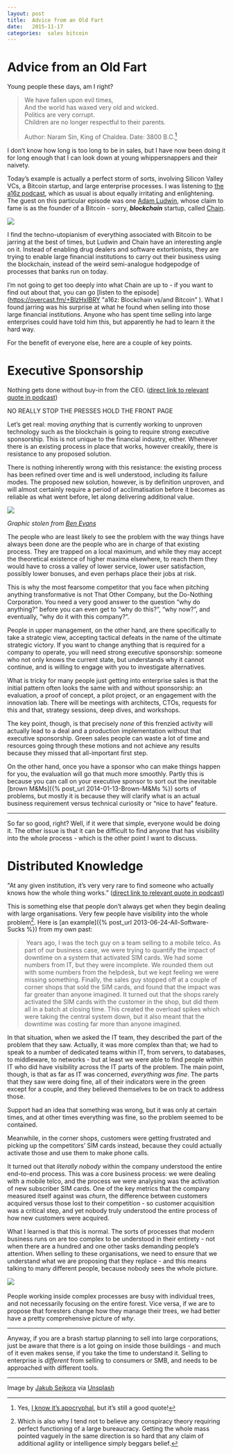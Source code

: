 ```yaml
---
layout: post
title:  Advice from an Old Fart 
date:   2015-11-17 
categories:  sales bitcoin 
---
```


# Advice from an Old Fart


Young people these days, am I right?

> We have fallen upon evil times,
> And the world has waxed very old and wicked.
> Politics are very corrupt.
> Children are no longer respectful to their parents.
>
> Author: Naram Sin, King of Chaldea. Date: 3800 B.C.[^1]

I don’t know how long is too long to be in sales, but I have now been doing it for long enough that I can look down at young whippersnappers and their naivety.

Today’s example is actually a perfect storm of sorts, involving Silicon Valley VCs, a Bitcoin startup, and large enterprise processes. I was listening to [the a16z podcast](https://overcast.fm/+BlzHxlBRY "a16z: Blockchain vs/and Bitcoin" ), which as usual is about equally irritating and enlightening. The guest on this particular episode was one [Adam Ludwin](https://twitter.com/adamludwin), whose claim to fame is as the founder of a Bitcoin - sorry, ***blockchain*** startup, called [Chain](http://chain.com "Chain | Enterprise Blockchain Platform" ).

![](/images/unknown_filename.10.jpeg)

I find the techno-utopianism of everything associated with Bitcoin to be jarring at the best of times, but Ludwin and Chain have an interesting angle on it. Instead of enabling drug dealers and software extortionists, they are trying to enable large financial institutions to carry out their business using the blockchain, instead of the weird semi-analogue hodgepodge of processes that banks run on today.

I’m not going to get too deeply into what Chain are up to - if you want to find out about that, you can go [listen to the episode](https://overcast.fm/+BlzHxlBRY "a16z: Blockchain vs/and Bitcoin” ). What I found jarring was his surprise at what he found when selling into those large financial institutions. Anyone who has spent time selling into large enterprises could have told him this, but apparently he had to learn it the hard way.

For the benefit of everyone else, here are a couple of key points.

# Executive Sponsorship

Nothing gets done without buy-in from the CEO. ([direct link to relevant quote in podcast](https://overcast.fm/+BlzHxlBRY/22:25))

NO REALLY STOP THE PRESSES HOLD THE FRONT PAGE

Let’s get real: moving *anything* that is currently working to unproven technology such as the blockchain is going to require strong executive sponsorship. This is not unique to the financial industry, either. Whenever there is an existing process in place that works, however creakily, there is resistance to any proposed solution.

There is nothing inherently wrong with this resistance: the existing process has been refined over time and is well understood, including its failure modes. The proposed new solution, however, is by definition unproven, and will almost certainly require a period of acclimatisation before it becomes as reliable as what went before, let along delivering additional value.

![](/images/unknown_filename.11.png)

*Graphic stolen from [Ben Evans](http://ben-evans.com/benedictevans/2015/11/7/mobile-ecosystems-and-the-death-of-pcs)*

The people who are least likely to see the problem with the way things have always been done are the people who are in charge of that existing process. They are trapped on a local maximum, and while they may accept the theoretical existence of higher maxima elsewhere, to reach them they would have to cross a valley of lower service, lower user satisfaction, possibly lower bonuses, and even perhaps place their jobs at risk.

This is why the most fearsome competitor that you face when pitching anything transformative is not That Other Company, but the Do-Nothing Corporation. You need a very good answer to the question “why do anything?” before you can even get to “why do this?”, “why now?”, and eventually, “why do it with this company?”.

People in upper management, on the other hand, are there specifically to take a strategic view, accepting tactical defeats in the name of the ultimate strategic victory. If you want to change anything that is required for a company to operate, you will need strong executive sponsorship: someone who not only knows the current state, but understands why it cannot continue, and is willing to engage with you to investigate alternatives.

What is tricky for many people just getting into enterprise sales is that the initial pattern often looks the same with and without sponsorship: an evaluation, a proof of concept, a pilot project, or an engagement with the innovation lab. There will be meetings with architects, CTOs, requests for this and that, strategy sessions, deep dives, and workshops.

The key point, though, is that precisely *none* of this frenzied activity will actually lead to a deal and a production implementation without that executive sponsorship. Green sales people can waste a lot of time and resources going through these motions and not achieve any results because they missed that all-important first step.

On the other hand, once you have a sponsor who can make things happen for you, the evaluation will go that much more smoothly. Partly this is because you can call on your executive sponsor to sort out the inevitable [brown M&Ms]({% post_url 2014-01-13-Brown-M&Ms %}) sorts of problems, but mostly it is because they will clarify what is an actual business requirement versus technical curiosity or “nice to have” feature.

***

So far so good, right? Well, if it were that simple, everyone would be doing it. The other issue is that it can be difficult to find anyone that has visibility into the whole process - which is the other point I want to discuss.

# Distributed Knowledge

"At any given institution, it’s very very rare to find someone who actually knows how the whole thing works.” ([direct link to relevant quote in podcast](https://overcast.fm/+BlzHxlBRY/23:40))

This is something else that people don’t always get when they begin dealing with large organisations. Very few people have visibility into the whole problem[^2]. Here is [an example]({% post_url 2013-06-24-All-Software-Sucks %}) from my own past:

> Years ago, I was the tech guy on a team selling to a mobile telco. As part of our business case, we were trying to quantify the impact of downtime on a system that activated SIM cards. We had some numbers from IT, but they were incomplete. We rounded them out with some numbers from the helpdesk, but we kept feeling we were missing something. Finally, the sales guy stopped off at a couple of corner shops that sold the SIM cards, and found that the impact was far greater than anyone imagined. It turned out that the shops rarely activated the SIM cards with the customer in the shop, but did them all in a batch at closing time. This created the overload spikes which were taking the central system down, but it also meant that the downtime was costing far more than anyone imagined.

In that situation, when we asked the IT team, they described the part of the problem that they saw. Actually, it was more complex than that; we had to speak to a number of dedicated teams within IT, from servers, to databases, to middleware, to networks - but at least we were able to find people within IT who did have visibility across the IT parts of the problem. The main point, though, is that as far as IT was concerned, *everything was fine*. The parts that they saw were doing fine, all of their indicators were in the green except for a couple, and they believed themselves to be on track to address those. 

Support had an idea that something was wrong, but it was only at certain times, and at other times everything was fine, so the problem seemed to be contained.

Meanwhile, in the corner shops, customers were getting frustrated and picking up the competitors’ SIM cards instead, because they could actually activate those and use them to make phone calls.

It turned out that *literally nobody* within the company understood the entire end-to-end process. This was a core business process: we were dealing with a mobile telco, and the process we were analysing was the activation of new subscriber SIM cards. One of the key metrics that the company measured itself against was *churn*, the difference between customers acquired versus those lost to their competition - so customer acquisition was a critical step, and yet nobody truly understood the entire process of how new customers were acquired. 

What I learned is that this is normal. The sorts of processes that modern business runs on are too complex to be understood in their entirety - not when there are a hundred and one other tasks demanding people’s attention. When selling to these organisations, we need to ensure that we understand what we are proposing that they replace - and this means talking to many different people, because nobody sees the whole picture. 

![](/images/unknown_filename.12.jpeg) 

People working inside complex processes are busy with individual trees, and not necessarily focusing on the entire forest. Vice versa, if we are to propose that foresters change how they manage their trees, we had better have a pretty comprehensive picture of *why*.

***

Anyway, if you are a brash startup planning to sell into large corporations, just be aware that there is a lot going on inside those buildings - and much of it even makes sense, if you take the time to understand it. Selling to enterprise is *different* from selling to consumers or SMB, and needs to be approached with different tools.

***
Image by [Jakub Sejkora](http://www.instagram.com/jakubsejkora) via [Unsplash](https://unsplash.com)

[^1]: Yes, [I know it’s apocryphal](http://quoteinvestigator.com/2012/10/22/world-end/), but it’s still a good quote!
[^2]: Which is also why I tend not to believe any conspiracy theory requiring perfect functioning of a large bureaucracy. Getting the whole mass pointed vaguely in the same direction is so hard that any claim of additional agility or intelligence simply beggars belief.

                      